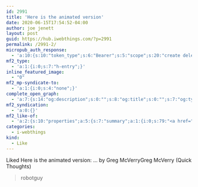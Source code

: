 ```yaml
---
id: 2991
title: 'Here is the animated version'
date: 2020-06-15T17:54:52-04:00
author: joe jenett
layout: post
guid: https://hub.iwebthings.com/?p=2991
permalink: /2991-2/
micropub_auth_response:
  - 'a:10:{s:10:"token_type";s:6:"Bearer";s:5:"scope";s:20:"create delete update";s:2:"me";s:27:"https://hub.iwebthings.com/";s:9:"issued_by";s:54:"https://hub.iwebthings.com/wp-json/indieauth/1.0/token";s:9:"client_id";s:20:"https://omnibear.com";s:11:"client_name";s:8:"Omnibear";s:11:"client_icon";s:29:"https://omnibear.com/logo.svg";s:9:"issued_at";i:1591353809;s:4:"user";i:1;s:13:"last_accessed";i:1592257800;}'
mf2_type:
  - 'a:1:{i:0;s:7:"h-entry";}'
inline_featured_image:
  - "0"
mf2_mp-syndicate-to:
  - 'a:1:{i:0;s:4:"none";}'
complete_open_graph:
  - 'a:7:{s:14:"og:description";s:0:"";s:8:"og:title";s:0:"";s:7:"og:type";s:0:"";s:12:"twitter:card";s:7:"summary";s:15:"twitter:creator";s:0:"";s:19:"twitter:description";s:0:"";s:8:"og:image";s:0:"";}'
mf2_syndication:
  - 'a:0:{}'
mf2_like-of:
  - 'a:2:{s:10:"properties";a:5:{s:7:"summary";a:1:{i:0;s:79:"<a href="https://jgregorymcverry.com/poetry/robotguy.mp4" title="">robotguy</a>";}s:4:"name";a:1:{i:0;s:33:"Here is the animated version: ...";}s:3:"url";a:1:{i:0;s:81:"https://quickthoughts.jgregorymcverry.com/2020/06/15/here-is-the-animated-version";}s:11:"publication";a:1:{i:0;s:14:"Quick Thoughts";}s:6:"author";a:2:{s:4:"type";a:1:{i:0;s:6:"h-card";}s:10:"properties";a:3:{s:4:"name";a:1:{i:0;s:12:"Greg McVerry";}s:3:"url";a:1:{i:0;s:42:"https://quickthoughts.jgregorymcverry.com/";}s:5:"photo";a:1:{i:0;s:51:"https://jgregorymcverry.com/photos/assets/thumb.jpg";}}}}s:4:"type";s:4:"cite";}'
categories:
  - i-webthings
kind:
  - Like
---
```

Liked Here is the animated version: ... by Greg McVerryGreg McVerry (Quick Thoughts)

>    robotguy